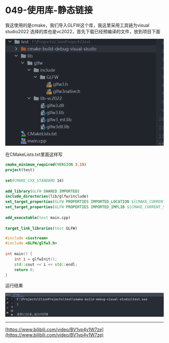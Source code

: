 # 049-使用库-静态链接

我这使用的是cmake，我们导入GLFW这个库，我这里采用工具链为visual studio2022 选择的库也是vc2022，首先下载已经预编译的文件，放到项目下面

![image-20220405175334851](img/image-20220405175334851.png)

在CMakeLists.txt里面这样写

```cmake
cmake_minimum_required(VERSION 3.19)
project(test)

set(CMAKE_CXX_STANDARD 14)

add_library(GLFW SHARED IMPORTED)
include_directories(lib/glfw/include)
set_target_properties(GLFW PROPERTIES IMPORTED_LOCATION ${CMAKE_CURRENT_SOURCE_DIR}/lib/glfw/lib-vc2022/glfw3.dll)
set_target_properties(GLFW PROPERTIES IMPORTED_IMPLIB ${CMAKE_CURRENT_SOURCE_DIR}/lib/glfw/lib-vc2022/glfw3.lib)

add_executable(test main.cpp)

target_link_libraries(test GLFW)
```

```c++
#include <iostream>
#include <GLFW/glfw3.h>

int main() {
    int i = glfwInit();
    std::cout << i << std::endl;
    return 0;
}
```

运行结果

![image-20220405175544138](img/image-20220405175544138.png)

***

[https://www.bilibili.com/video/BV1vp4y1W7ze](https://www.bilibili.com/video/BV1vp4y1W7ze)
